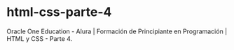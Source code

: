 # html-css-parte-4
Oracle One Education - Alura | Formación de Principiante en Programación | HTML y CSS - Parte 4.
